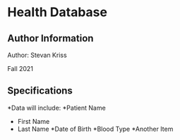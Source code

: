 # Health Database

## Author Information
Author: Stevan Kriss

Fall 2021

## Specifications

*Data will include:
*Patient Name
+ First Name
+ Last Name
*Date of Birth
*Blood Type
*Another Item
